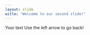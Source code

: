 ```yaml
---
layout: slide
witle: "Welcome to our second slide!"
---
```

Your text
Use the left arrow to go back!
